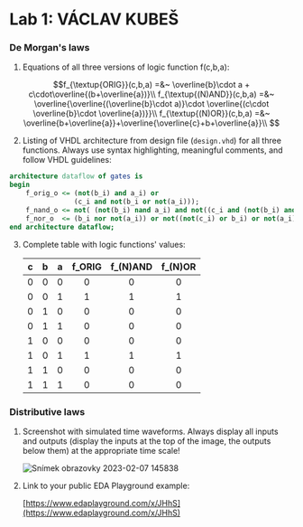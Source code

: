 # Lab 1: VÁCLAV KUBEŠ

### De Morgan's laws

1. Equations of all three versions of logic function f(c,b,a):

```math
f_{\textup{ORIG}}(c,b,a) =&~ \overline{b}\cdot a + c\cdot\overline{(b+\overline{a})}\\
f_{\textup{(N)AND}}(c,b,a) =&~ \overline{\overline{(\overline{b}\cdot a)}\cdot \overline{(c\cdot \overline{b}\cdot \overline{a})}}\\
f_{\textup{(N)OR}}(c,b,a) =&~ \overline{b+\overline{a}}+\overline{\overline{c}+b+\overline{a}}\\

```

2. Listing of VHDL architecture from design file (`design.vhd`) for all three functions. Always use syntax highlighting, meaningful comments, and follow VHDL guidelines:

```vhdl
architecture dataflow of gates is
begin
    f_orig_o <= (not(b_i) and a_i) or
                (c_i and not(b_i or not(a_i)));
    f_nand_o <= not( (not(b_i) nand a_i) and not((c_i and (not(b_i) and a_i)))); 
    f_nor_o  <= (b_i nor not(a_i)) or not((not(c_i) or b_i) or not(a_i)); 
end architecture dataflow;
```

3. Complete table with logic functions' values:

   | **c** | **b** |**a** | **f_ORIG** | **f_(N)AND** | **f_(N)OR** |
   | :-: | :-: | :-: | :-: | :-: | :-: |
   | 0 | 0 | 0 | 0 | 0 | 0 |
   | 0 | 0 | 1 | 1 | 1 | 1 |
   | 0 | 1 | 0 | 0 | 0 | 0 |
   | 0 | 1 | 1 | 0 | 0 | 0 |
   | 1 | 0 | 0 | 0 | 0 | 0 |
   | 1 | 0 | 1 | 1 | 1 | 1 |
   | 1 | 1 | 0 | 0 | 0 | 0 |
   | 1 | 1 | 1 | 0 | 0 | 0 |

### Distributive laws

1. Screenshot with simulated time waveforms. Always display all inputs and outputs (display the inputs at the top of the image, the outputs below them) at the appropriate time scale!

   ![Snímek obrazovky 2023-02-07 145838](https://user-images.githubusercontent.com/124675800/217268173-718b2047-48f1-4a81-b62b-7d75ad3e471d.png)

2. Link to your public EDA Playground example:

   [https://www.edaplayground.com/x/JHhS](https://www.edaplayground.com/x/JHhS)
